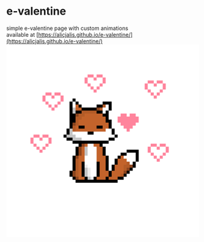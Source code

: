 # e-valentine
simple e-valentine page with custom animations  
available at [https://alicjalis.github.io/e-valentine/](https://alicjalis.github.io/e-valentine/)  
![ ](images/lisek_second.gif)
